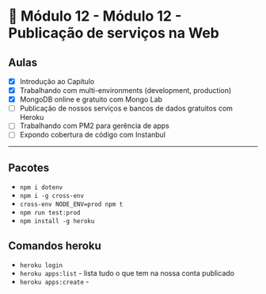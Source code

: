 # 🤯 Módulo 12 - Módulo 12 - Publicação de serviços na Web

## Aulas

- [x] Introdução ao Capítulo
- [x] Trabalhando com multi-environments (development, production)
- [x] MongoDB online e gratuito com Mongo Lab
- [ ] Publicação de nossos serviços e bancos de dados gratuitos com Heroku
- [ ] Trabalhando com PM2 para gerência de apps
- [ ] Expondo cobertura de código com Instanbul

***

## Pacotes

- `npm i dotenv`
- `npm i -g cross-env`
- `cross-env NODE_ENV=prod npm t`
- `npm run test:prod`
- `npm install -g heroku`

## Comandos heroku

- `heroku login`
- `heroku apps:list` - lista tudo o que tem na nossa conta publicado
- `heroku apps:create` - 